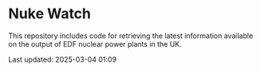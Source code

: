 # Nuke Watch

This repository includes code for retrieving the latest information available on the output of EDF nuclear power plants in the UK.

Last updated: 2025-03-04 01:09